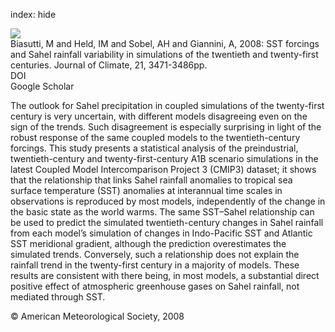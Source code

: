 index: hide

<div class="Citation">
    <div class="Citation-thumb CitationThumb-linked"  data-href="https://doi.org/10.1175/2007jcli1896.1">
      <img src="https://static.claimspace.cloud/climate-study-static/refs/thumbs/14/Biasutti_et_al_2008-thumb.png" />
    </div>

  <div class="Citation-body">
    <div class="Citation-text">Biasutti, M and Held, IM and Sobel, AH and Giannini, A, 2008: SST forcings and Sahel rainfall variability in simulations of the twentieth and twenty-first centuries. <span class="Article-journal">Journal of Climate, </span><span class="Article-volume">21, </span>3471-3486pp.</div>
    <div class="Citation-links">
      <div class="CitationLink" data-href="https://doi.org/10.1175/2007jcli1896.1">
        <div class="CitationLink-icon CitationLink-Doi"></div>
        <div class="CitationLink-text">DOI</div>
      </div>
      <div class="CitationLink" data-href="https://scholar.google.com/scholar?q=10.1175/2007jcli1896.1">
        <div class="CitationLink-icon CitationLink-Scholar"></div>
        <div class="CitationLink-text">Google Scholar</div>
      </div>
    </div>
  </div>
</div>

The outlook for Sahel precipitation in coupled simulations of the twenty-first century is very uncertain, with different models disagreeing even on the sign of the trends. Such disagreement is especially surprising in light of the robust response of the same coupled models to the twentieth-century forcings. This study presents a statistical analysis of the preindustrial, twentieth-century and twenty-first-century A1B scenario simulations in the latest Coupled Model Intercomparison Project 3 (CMIP3) dataset; it shows that the relationship that links Sahel rainfall anomalies to tropical sea surface temperature (SST) anomalies at interannual time scales in observations is reproduced by most models, independently of the change in the basic state as the world warms. The same SST–Sahel relationship can be used to predict the simulated twentieth-century changes in Sahel rainfall from each model’s simulation of changes in Indo-Pacific SST and Atlantic SST meridional gradient, although the prediction overestimates the simulated trends. Conversely, such a relationship does not explain the rainfall trend in the twenty-first century in a majority of models. These results are consistent with there being, in most models, a substantial direct positive effect of atmospheric greenhouse gases on Sahel rainfall, not mediated through SST.

<div class="Citation-copy">
&copy; American Meteorological Society, 2008
</div>